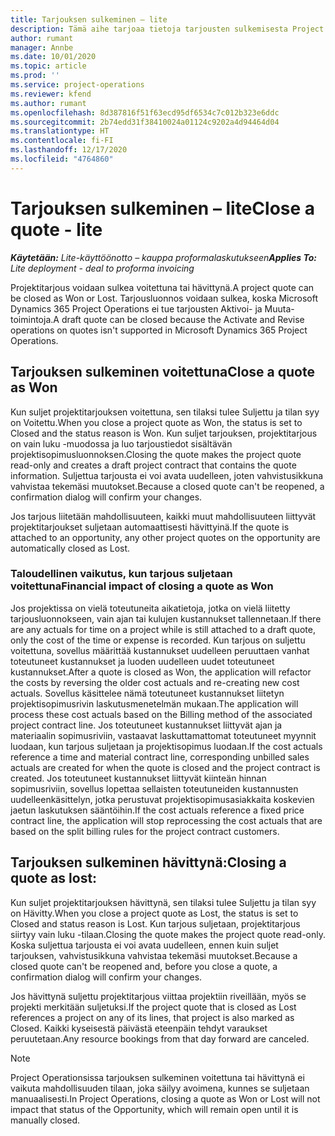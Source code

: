 ```yaml
---
title: Tarjouksen sulkeminen – lite
description: Tämä aihe tarjoaa tietoja tarjousten sulkemisesta Project Operationsissa.
author: rumant
manager: Annbe
ms.date: 10/01/2020
ms.topic: article
ms.prod: ''
ms.service: project-operations
ms.reviewer: kfend
ms.author: rumant
ms.openlocfilehash: 8d387816f51f63ecd95df6534c7c012b323e6ddc
ms.sourcegitcommit: 2b74edd31f38410024a01124c9202a4d94464d04
ms.translationtype: HT
ms.contentlocale: fi-FI
ms.lasthandoff: 12/17/2020
ms.locfileid: "4764860"
---
```

# <a name="close-a-quote---lite"></a><span data-ttu-id="6db03-103">Tarjouksen sulkeminen – lite</span><span class="sxs-lookup"><span data-stu-id="6db03-103">Close a quote - lite</span></span>

<span data-ttu-id="6db03-104">_**Käytetään:** Lite-käyttöönotto – kauppa proformalaskutukseen_</span><span class="sxs-lookup"><span data-stu-id="6db03-104">_**Applies To:** Lite deployment - deal to proforma invoicing_</span></span>

<span data-ttu-id="6db03-105">Projektitarjous voidaan sulkea voitettuna tai hävittynä.</span><span class="sxs-lookup"><span data-stu-id="6db03-105">A project quote can be closed as Won or Lost.</span></span> <span data-ttu-id="6db03-106">Tarjousluonnos voidaan sulkea, koska Microsoft Dynamics 365 Project Operations ei tue tarjousten Aktivoi- ja Muuta-toimintoja.</span><span class="sxs-lookup"><span data-stu-id="6db03-106">A draft quote can be closed because the Activate and Revise operations on quotes isn't supported in Microsoft Dynamics 365 Project Operations.</span></span>

## <a name="close-a-quote-as-won"></a><span data-ttu-id="6db03-107">Tarjouksen sulkeminen voitettuna</span><span class="sxs-lookup"><span data-stu-id="6db03-107">Close a quote as Won</span></span>

<span data-ttu-id="6db03-108">Kun suljet projektitarjouksen voitettuna, sen tilaksi tulee Suljettu ja tilan syy on Voitettu.</span><span class="sxs-lookup"><span data-stu-id="6db03-108">When you close a project quote as Won, the status is set to Closed and the status reason is Won.</span></span> <span data-ttu-id="6db03-109">Kun suljet tarjouksen, projektitarjous on vain luku -muodossa ja luo tarjoustiedot sisältävän projektisopimusluonnoksen.</span><span class="sxs-lookup"><span data-stu-id="6db03-109">Closing the quote makes the project quote read-only and creates a draft project contract that contains the quote information.</span></span> <span data-ttu-id="6db03-110">Suljettua tarjousta ei voi avata uudelleen, joten vahvistusikkuna vahvistaa tekemäsi muutokset.</span><span class="sxs-lookup"><span data-stu-id="6db03-110">Because a closed quote can't be reopened, a confirmation dialog will confirm your changes.</span></span>

<span data-ttu-id="6db03-111">Jos tarjous liitetään mahdollisuuteen, kaikki muut mahdollisuuteen liittyvät projektitarjoukset suljetaan automaattisesti hävittyinä.</span><span class="sxs-lookup"><span data-stu-id="6db03-111">If the quote is attached to an opportunity, any other project quotes on the opportunity are automatically closed as Lost.</span></span>

### <a name="financial-impact-of-closing-a-quote-as-won"></a><span data-ttu-id="6db03-112">Taloudellinen vaikutus, kun tarjous suljetaan voitettuna</span><span class="sxs-lookup"><span data-stu-id="6db03-112">Financial impact of closing a quote as Won</span></span>

<span data-ttu-id="6db03-113">Jos projektissa on vielä toteutuneita aikatietoja, jotka on vielä liitetty tarjousluonnokseen, vain ajan tai kulujen kustannukset tallennetaan.</span><span class="sxs-lookup"><span data-stu-id="6db03-113">If there are any actuals for time on a project while is still attached to a draft quote, only the cost of the time or expense is recorded.</span></span> <span data-ttu-id="6db03-114">Kun tarjous on suljettu voitettuna, sovellus määrittää kustannukset uudelleen peruuttaen vanhat toteutuneet kustannukset ja luoden uudelleen uudet toteutuneet kustannukset.</span><span class="sxs-lookup"><span data-stu-id="6db03-114">After a quote is closed as Won, the application will refactor the costs by reversing the older cost actuals and re-creating new cost actuals.</span></span> <span data-ttu-id="6db03-115">Sovellus käsittelee nämä toteutuneet kustannukset liitetyn projektisopimusrivin laskutusmenetelmän mukaan.</span><span class="sxs-lookup"><span data-stu-id="6db03-115">The application will process these cost actuals based on the Billing method of the associated project contract line.</span></span> <span data-ttu-id="6db03-116">Jos toteutuneet kustannukset liittyvät ajan ja materiaalin sopimusriviin, vastaavat laskuttamattomat toteutuneet myynnit luodaan, kun tarjous suljetaan ja projektisopimus luodaan.</span><span class="sxs-lookup"><span data-stu-id="6db03-116">If the cost actuals reference a time and material contract line, corresponding unbilled sales actuals are created for when the quote is closed and the project contract is created.</span></span> <span data-ttu-id="6db03-117">Jos toteutuneet kustannukset liittyvät kiinteän hinnan sopimusriviin, sovellus lopettaa sellaisten toteutuneiden kustannusten uudelleenkäsittelyn, jotka perustuvat projektisopimusasiakkaita koskevien jaetun laskutuksen sääntöihin.</span><span class="sxs-lookup"><span data-stu-id="6db03-117">If the cost actuals reference a fixed price contract line, the application will stop reprocessing the cost actuals that are based on the split billing rules for the project contract customers.</span></span>

## <a name="closing-a-quote-as-lost"></a><span data-ttu-id="6db03-118">Tarjouksen sulkeminen hävittynä:</span><span class="sxs-lookup"><span data-stu-id="6db03-118">Closing a quote as lost:</span></span>

<span data-ttu-id="6db03-119">Kun suljet projektitarjouksen hävittynä, sen tilaksi tulee Suljettu ja tilan syy on Hävitty.</span><span class="sxs-lookup"><span data-stu-id="6db03-119">When you close a project quote as Lost, the status is set to Closed and status reason is Lost.</span></span> <span data-ttu-id="6db03-120">Kun tarjous suljetaan, projektitarjous siirtyy vain luku -tilaan.</span><span class="sxs-lookup"><span data-stu-id="6db03-120">Closing the quote makes the project quote read-only.</span></span> <span data-ttu-id="6db03-121">Koska suljettua tarjousta ei voi avata uudelleen, ennen kuin suljet tarjouksen, vahvistusikkuna vahvistaa tekemäsi muutokset.</span><span class="sxs-lookup"><span data-stu-id="6db03-121">Because a closed quote can't be reopened and, before you close a quote, a confirmation dialog will confirm your changes.</span></span>

<span data-ttu-id="6db03-122">Jos hävittynä suljettu projektitarjous viittaa projektiin riveillään, myös se projekti merkitään suljetuksi.</span><span class="sxs-lookup"><span data-stu-id="6db03-122">If the project quote that is closed as Lost references a project on any of its lines, that project is also marked as Closed.</span></span> <span data-ttu-id="6db03-123">Kaikki kyseisestä päivästä eteenpäin tehdyt varaukset peruutetaan.</span><span class="sxs-lookup"><span data-stu-id="6db03-123">Any resource bookings from that day forward are canceled.</span></span>

> [!NOTE]
> <span data-ttu-id="6db03-124">Project Operationsissa tarjouksen sulkeminen voitettuna tai hävittynä ei vaikuta mahdollisuuden tilaan, joka säilyy avoimena, kunnes se suljetaan manuaalisesti.</span><span class="sxs-lookup"><span data-stu-id="6db03-124">In Project Operations, closing a quote as Won or Lost will not impact that status of the Opportunity, which will remain open until it is manually closed.</span></span>
